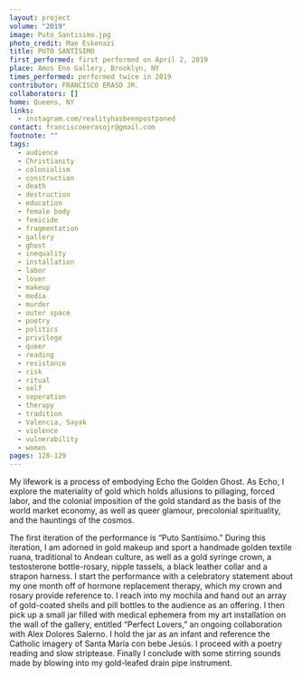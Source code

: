 ```yaml
---
layout: project
volume: "2019"
image: Puto_Santisimo.jpg
photo_credit: Mae Eskenazi
title: PUTO SANTÍSIMO
first_performed: first performed on April 2, 2019
place: Amos Eno Gallery, Brooklyn, NY
times_performed: performed twice in 2019
contributor: FRANCISCO ERASO JR.
collaborators: []
home: Queens, NY
links:
  - instagram.com/realityhasbeenpostponed
contact: franciscoeerasojr@gmail.com
footnote: ""
tags:
  - audience
  - Christianity
  - colonialism
  - construction
  - death
  - destruction
  - education
  - female body
  - femicide
  - fragmentation
  - gallery
  - ghost
  - inequality
  - installation
  - labor
  - lover
  - makeup
  - media
  - murder
  - outer space
  - poetry
  - politics
  - privilege
  - queer
  - reading
  - resistance
  - risk
  - ritual
  - self
  - seperation
  - therapy
  - tradition
  - Valencia, Sayak
  - violence
  - vulnerability
  - women
pages: 128-129
---
```


My lifework is a process of embodying Echo the Golden Ghost. As Echo, I explore the materiality of gold which holds allusions to pillaging, forced labor, and the colonial imposition of the gold standard as the basis of the world market economy, as well as queer glamour, precolonial spirituality, and the hauntings of the cosmos.

The first iteration of the performance is “Puto Santísimo.” During this iteration, I am adorned in gold makeup and sport a handmade golden textile ruana, traditional to Andean culture, as well as a gold syringe crown, a testosterone bottle-rosary, nipple tassels, a black leather collar and a strapon harness. I start the performance with a celebratory statement about my one month off of hormone replacement therapy, which my crown and rosary provide reference to. I reach into my mochila and hand out an array of gold-coated shells and pill bottles to the audience as an offering. I then pick up a small jar filled with medical ephemera from my art installation on the wall of the gallery, entitled “Perfect Lovers,” an ongoing collaboration with Alex Dolores Salerno. I hold the jar as an infant and reference the Catholic imagery of Santa María con bebe Jesús. I proceed with a poetry reading and slow striptease. Finally I conclude with some stirring sounds made by blowing into my gold-leafed drain pipe instrument.
